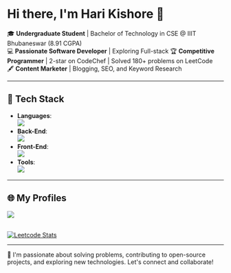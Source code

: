 
# Hi there, I'm Hari Kishore 👋  

🎓 **Undergraduate Student** | Bachelor of Technology in CSE @ IIIT Bhubaneswar (8.91 CGPA)  
💻 **Passionate Software Developer** | Exploring Full-stack
🏆 **Competitive Programmer** | 2-star on CodeChef | Solved 180+ problems on LeetCode  
🖋️ **Content Marketer** | Blogging, SEO, and Keyword Research  

---

## 💼 Tech Stack  
- **Languages**: <br/>
<img src='https://skillicons.dev/icons?i=c,js,java' ></img>
- **Back-End**: <br/>
<img src='https://skillicons.dev/icons?i=nodejs,express,mongodb,postgresql' ></img>  
- **Front-End**: <br/>
<img src='https://skillicons.dev/icons?i=html,css,react,bootstrap,jquery' ></img> 
- **Tools**: <br/>
<img src='https://skillicons.dev/icons?i=github,wordpress' ></img>  
  

---

## 🌐 My Profiles  
<a href="www.linkedin.com/in/hari-kishoare-s">
<img src='https://skillicons.dev/icons?i=linkedin' ></img>
</a>
<br/><br/>


[![Leetcode Stats](https://leetcard.jacoblin.cool/harihk24?ext=contest)](https://leetcode.com/u/harihk24/)

---

📌 I'm passionate about solving problems, contributing to open-source projects, and exploring new technologies. Let's connect and collaborate!


<!--
**atomiclifestyle/atomiclifestyle** is a ✨ _special_ ✨ repository because its `README.md` (this file) appears on your GitHub profile.

Here are some ideas to get you started:

- 🔭 I’m currently working on ...
- 🌱 I’m currently learning ...
- 👯 I’m looking to collaborate on ...
- 🤔 I’m looking for help with ...
- 💬 Ask me about ...
- 📫 How to reach me: ...
- 😄 Pronouns: ...
- ⚡ Fun fact: ...
-->
